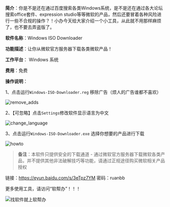 **简介**：你是不是还在通过百度搜索各类Windows系统，是不是还在通过各大论坛搜索office套件、expression studio等等微软的产品，然后还要冒着各种风险进行一些不合规的操作？！小办今天给大家介绍一个小工具，从此就不用那样麻烦了，也不要去弄盗版了。

**软件名称**：Windows ISO Downloader

**功能描述**：让你从微软官方服务器下载各类微软产品！

**工作平台**： Windows 系统 

**费用**：免费

**操作说明**：

1、点击运行`Windows-ISO-Downloader.reg` 移除广告（烦人的广告谁都不喜欢）

![remove_adds](C:\Users\truein\Desktop\remove_adds.gif)

2、【可忽略】点击`Settings`修改软件显示语言为中文

![change_language](C:\Users\truein\Desktop\change_language.gif)

3、点击运行`Windows-ISO-Downloader.exe` 选择你想要的产品进行下载

![howto](C:\Users\truein\Desktop\howto.gif)

> **备注**：本软件只提供安全的下载通道 - 通过微软官方服务器下载微软各类产品，并不提供其他非法破解技巧等功能，请通过正规途径购买微软相关产品授权



链接：https://eyun.baidu.com/s/3eTpz7YM 密码：ruanbb

更多使用工具，请访问“软帮办”！！！

![找软件就上软帮办](http://118.24.202.12:81/rbbUpload/20190903/1567471807080068812.jpg)


